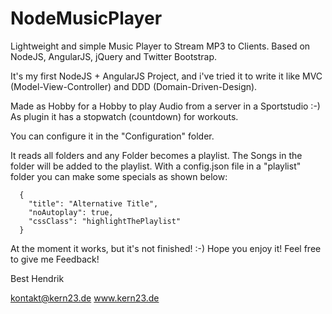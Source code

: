 NodeMusicPlayer
===============

Lightweight and simple Music Player to Stream MP3 to Clients.
Based on NodeJS, AngularJS, jQuery and Twitter Bootstrap.

It's my first NodeJS + AngularJS Project, and i've tried it to write it like MVC (Model-View-Controller) and DDD (Domain-Driven-Design).

Made as Hobby for a Hobby to play Audio from a server in a Sportstudio :-)
As plugin it has a stopwatch (countdown) for workouts.

You can configure it in the "Configuration" folder.

It reads all folders and any Folder becomes a playlist. The Songs in the folder will be added to the playlist.
With a config.json file in a "playlist" folder you can make some specials as shown below:

      {
        "title": "Alternative Title",
        "noAutoplay": true,
        "cssClass": "highlightThePlaylist"
      }

At the moment it works, but it's not finished! :-)
Hope you enjoy it! Feel free to give me Feedback!

Best
Hendrik

kontakt@kern23.de
www.kern23.de